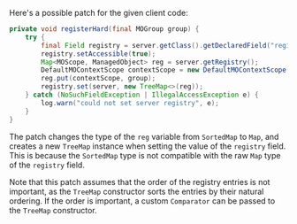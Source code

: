 Here's a possible patch for the given client code:

```java
private void registerHard(final MOGroup group) {
    try {
        final Field registry = server.getClass().getDeclaredField("registry");
        registry.setAccessible(true);
        Map<MOScope, ManagedObject> reg = server.getRegistry();
        DefaultMOContextScope contextScope = new DefaultMOContextScope(new OctetString(""), group.getScope());
        reg.put(contextScope, group);
        registry.set(server, new TreeMap<>(reg));
    } catch (NoSuchFieldException | IllegalAccessException e) {
        log.warn("could not set server registry", e);
    }
}
```

The patch changes the type of the `reg` variable from `SortedMap` to `Map`, and creates a new `TreeMap` instance when setting the value of the `registry` field. This is because the `SortedMap` type is not compatible with the raw `Map` type of the `registry` field.

Note that this patch assumes that the order of the registry entries is not important, as the `TreeMap` constructor sorts the entries by their natural ordering. If the order is important, a custom `Comparator` can be passed to the `TreeMap` constructor.